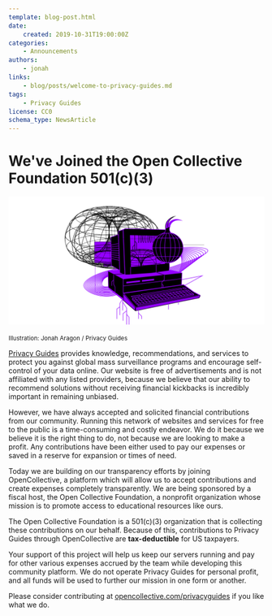 ```yaml
---
template: blog-post.html
date:
    created: 2019-10-31T19:00:00Z
categories:
    - Announcements
authors:
    - jonah
links:
    - blog/posts/welcome-to-privacy-guides.md
tags:
    - Privacy Guides
license: CC0
schema_type: NewsArticle
---
```

# We've Joined the Open Collective Foundation 501(c)(3)

![Privacy Guides cover image](../assets/images/why-i-run-a-tor-relay/cover.png)

<small aria-hidden="true">Illustration: Jonah Aragon / Privacy Guides</small>

[Privacy Guides](https://www.privacyguides.org) provides knowledge, recommendations, and services to protect you against global mass surveillance programs and encourage self-control of your data online. Our website is free of advertisements and is not affiliated with any listed providers, because we believe that our ability to recommend solutions without receiving financial kickbacks is incredibly important in remaining unbiased.<!-- more -->

However, we have always accepted and solicited financial contributions from our community. Running this network of websites and services for free to the public is a time-consuming and costly endeavor. We do it because we believe it is the right thing to do, not because we are looking to make a profit. Any contributions have been either used to pay our expenses or saved in a reserve for expansion or times of need.

Today we are building on our transparency efforts by joining OpenCollective, a platform which will allow us to accept contributions and create expenses completely transparently. We are being sponsored by a fiscal host, the Open Collective Foundation, a nonprofit organization whose mission is to promote access to educational resources like ours.

The Open Collective Foundation is a 501(c)(3) organization that is collecting these contributions on our behalf. Because of this, contributions to Privacy Guides through OpenCollective are **tax-deductible** for US taxpayers.

Your support of this project will help us keep our servers running and pay for other various expenses accrued by the team while developing this community platform. We do not operate Privacy Guides for personal profit, and all funds will be used to further our mission in one form or another.

Please consider contributing at [opencollective.com/privacyguides](https://opencollective.com/privacyguides) if you like what we do.
